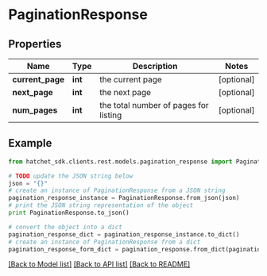 # PaginationResponse


## Properties

Name | Type | Description | Notes
------------ | ------------- | ------------- | -------------
**current_page** | **int** | the current page | [optional] 
**next_page** | **int** | the next page | [optional] 
**num_pages** | **int** | the total number of pages for listing | [optional] 

## Example

```python
from hatchet_sdk.clients.rest.models.pagination_response import PaginationResponse

# TODO update the JSON string below
json = "{}"
# create an instance of PaginationResponse from a JSON string
pagination_response_instance = PaginationResponse.from_json(json)
# print the JSON string representation of the object
print PaginationResponse.to_json()

# convert the object into a dict
pagination_response_dict = pagination_response_instance.to_dict()
# create an instance of PaginationResponse from a dict
pagination_response_form_dict = pagination_response.from_dict(pagination_response_dict)
```
[[Back to Model list]](../README.md#documentation-for-models) [[Back to API list]](../README.md#documentation-for-api-endpoints) [[Back to README]](../README.md)
